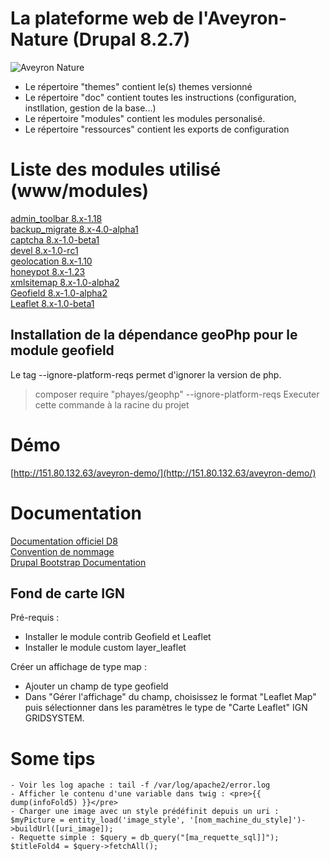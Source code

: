 # La plateforme web de l'Aveyron-Nature (Drupal 8.2.7)
![Aveyron Nature](https://raw.githubusercontent.com/gitkyo/Aveyron-Nature-Web/master/themes/bootstrap_aveyron/images/aveyron.gif  "Aveyron Nature")

- Le répertoire "themes" contient le(s) themes versionné
- Le répertoire "doc" contient toutes les instructions (configuration, instllation, gestion de la base...)
- Le répertoire "modules" contient les modules personalisé.
- Le répertoire "ressources" contient les exports de configuration

# Liste des modules utilisé (www/modules)

[admin_toolbar 8.x-1.18](https://ftp.drupal.org/files/projects/admin_toolbar-8.x-1.18.zip)  
[backup_migrate 8.x-4.0-alpha1](https://ftp.drupal.org/files/projects/backup_migrate-8.x-4.0-alpha1.zip)  
[captcha 8.x-1.0-beta1](https://ftp.drupal.org/files/projects/captcha-8.x-1.0-beta1.zip)  
[devel 8.x-1.0-rc1](https://ftp.drupal.org/files/projects/devel-8.x-1.0-rc1.zip)  
[geolocation 8.x-1.10](https://ftp.drupal.org/files/projects/geolocation-8.x-1.10.zip)  
[honeypot 8.x-1.23](https://ftp.drupal.org/files/projects/honeypot-8.x-1.23.zip)  
[xmlsitemap 8.x-1.0-alpha2](https://ftp.drupal.org/files/projects/xmlsitemap-8.x-1.0-alpha2.zip)  
[Geofield 8.x-1.0-alpha2](https://ftp.drupal.org/files/projects/geofield-8.x-1.0-alpha2.zip)  
[Leaflet 8.x-1.0-beta1](https://ftp.drupal.org/files/projects/leaflet-8.x-1.0-beta1.zip)


## Installation de la dépendance geoPhp pour le module geofield
Le tag --ignore-platform-reqs permet d'ignorer la version de php.
>composer require "phayes/geophp" --ignore-platform-reqs
Executer cette commande à la racine du projet

# Démo
[http://151.80.132.63/aveyron-demo/](http://151.80.132.63/aveyron-demo/)

# Documentation
[Documentation officiel D8](https://www.drupal.org/docs/8)  
[Convention de nommage](https://www.drupal.org/node/318)  
[Drupal Bootstrap Documentation](http://drupal-bootstrap.org/api/bootstrap)

## Fond de carte IGN
Pré-requis :
- Installer le module contrib Geofield et Leaflet
- Installer le module custom layer_leaflet

Créer un affichage de type map :
- Ajouter un champ de type geofield
- Dans "Gérer l'affichage" du champ, choisissez le format "Leaflet Map" puis sélectionner dans les paramètres le type de "Carte Leaflet" IGN GRIDSYSTEM.


# Some tips

	- Voir les log apache : tail -f /var/log/apache2/error.log
	- Afficher le contenu d'une variable dans twig : <pre>{{  dump(infoFold5) }}</pre>
	- Charger une image avec un style prédéfinit depuis un uri : $myPicture = entity_load('image_style', '[nom_machine_du_style]')->buildUrl([uri_image]);
	- Requette simple : $query = db_query("[ma_requette_sql]]"); $titleFold4 = $query->fetchAll();
